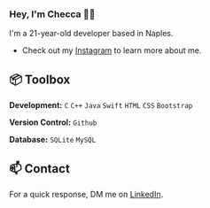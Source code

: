 ### Hey, I'm Checca 👋🏽  

I'm a 21-year-old developer based in Naples. 

- Check out my [Instagram](https://www.instagram.com/checcaformisano/) to learn more about me.
 
## 📦 Toolbox

**Development:** `C` `C++` `Java` `Swift` `HTML` `CSS` `Bootstrap`
 
**Version Control:** `Github`

**Database:** `SQLite` `MySQL`

## 📫 Contact

 For a quick response, DM me on [LinkedIn](www.linkedin.com/in/francesca-formisano-056460263). 
